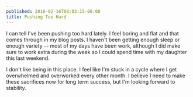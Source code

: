 ```yaml
---
published: 2016-02-16T08:03:15-06:00
title: Pushing Too Hard
---
```

I can tell I've been pushing too hard lately. I feel boring and flat and that comes through in my blog posts. I haven't been getting enough sleep or enough variety -- most of my days have been work, although I did make sure to work extra during the week so I could spend time with my daughter this last weekend.

I don't like being in this place. I feel like I'm stuck in a cycle where I get overwhelmed and overworked every other month. I believe I need to make these sacrifices now for long term success, but I'm looking forward to stability.